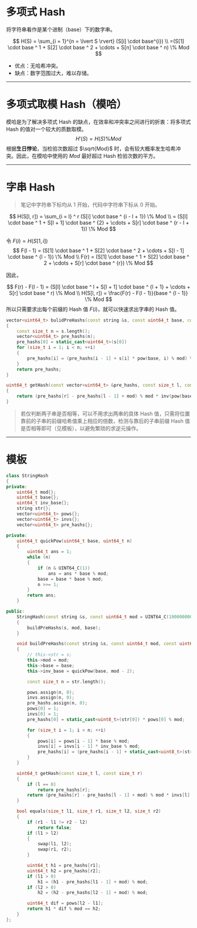 # 多项式 Hash

将字符串看作是某个进制（base）下的数字串。

$$
H(S) = \sum_{i = 1}^{n = \lvert S \rvert} (S[i] \cdot base^{i})
\\
=(S[1] \cdot base ^ 1 + S[2] \cdot base ^ 2 + \cdots + S[n] \cdot base ^ n) \% Mod
$$

* 优点：无哈希冲突。
* 缺点：数字范围过大，难以存储。

---

# 多项式取模 Hash（模哈）

模哈是为了解决多项式 Hash 的缺点，在效率和冲突率之间进行的折衷：将多项式 Hash 的值对一个较大的质数取模。
$$
H'(S) = H(S) \% Mod
$$
根据**生日悖论**，当检验次数超过 $\sqrt{Mod}$ 时，会有较大概率发生哈希冲突。因此，在模哈中使用的 $Mod$ 最好超过 Hash 检验次数的平方。

---

# 字串 Hash

> 笔记中字符串下标均从 $1$ 开始，代码中字符串下标从 $0$ 开始。

$$
H(S[l, r]) = \sum_{i = l} ^ r (S[i] \cdot base ^ {i - l + 1}) \% Mod
\\
= (S[l] \cdot base ^ 1 + S[l + 1] \cdot base ^ {2} + \cdots + S[r] \cdot base ^ {r - l + 1}) \% Mod
$$

令 $F(i) = H(S[1, i])$
$$
F(l - 1) = (S[1] \cdot base ^ 1 + S[2] \cdot base ^ 2 + \cdots + S[l - 1] \cdot base ^ {l - 1}) \% Mod
\\
F(r) = (S[1] \cdot base ^ 1 + S[2] \cdot base ^ 2 + \cdots + S[r] \cdot base ^ {r}) \% Mod
$$

因此，

$$
F(r) - F(l - 1) = (S[l] \cdot base ^ l + S[l + 1] \cdot base ^ {l + 1} + \cdots + S[r] \cdot base ^ r) \% Mod
\\
H(S[l, r]) = \frac{F(r) - F(l - 1)}{base ^ {l - 1}} \% Mod
$$
所以只需要求出每个前缀的 Hash 值 $F(i)$，就可以快速求出字串的 Hash 值。

```c++
vector<uint64_t> bulidPreHashs(const string &s, const uint64_t base, const uint64_t mod)
{
	const size_t n = s.length();
	vector<uint64_t> pre_hashs(n);
	pre_hashs[0] = static_cast<uint64_t>(s[0])
	for (size_t i = 1; i < n; ++i)
	{
		pre_hashs[i] = (pre_hashs[i - 1] + s[i] * pow(base, i) % mod) % mod;
	}
	return pre_hashs;
}
```

```c++
uint64_t getHash(const vector<uint64_t> &pre_hashs, const size_t l, const size_t r, const uint64_t base, const uint64_t mod)
{
	return (pre_hashs[r] - pre_hashs[l - 1] + mod) % mod * inv(pow(base, l - 1), mod) % mod;
}
```

> 若仅判断两子串是否相等，可以不用求出两串的具体 Hash 值，只需将位置靠前的子串的前缀哈希值乘上相应的倍数，检测与靠后的子串前缀 Hash 值是否相等即可（见模板），以避免繁琐的求逆元操作。

---

# 模板

```c++
class StringHash
{
private:
	uint64_t mod{};
	uint64_t base{};
	uint64_t inv_base{};
	string str{};
	vector<uint64_t> pows{};
	vector<uint64_t> invs{};
	vector<uint64_t> pre_hashs{};

private:
	uint64_t quickPow(uint64_t base, uint64_t n)
	{
		uint64_t ans = 1;
		while (n)
		{
			if (n & UINT64_C(1))
				ans = ans * base % mod;
			base = base * base % mod;
			n >>= 1;
		}
		return ans;
	}

public:
	StringHash(const string &s, const uint64_t mod = UINT64_C(1000000007), const uint64_t base = 131)
	{
		buildPreHashs(s, mod, base);
	}

	void buildPreHashs(const string &s, const uint64_t mod, const uint64_t base)
	{
		// this->str = s;
		this->mod = mod;
		this->base = base;
		this->inv_base = quickPow(base, mod - 2);

		const size_t n = str.length();

		pows.assign(n, 0);
		invs.assign(n, 0);
		pre_hashs.assign(n, 0);
		pows[0] = 1;
		invs[0] = 1;
		pre_hashs[0] = static_cast<uint8_t>(str[0]) * pows[0] % mod;

		for (size_t i = 1; i < n; ++i)
		{
			pows[i] = pows[i - 1] * base % mod;
			invs[i] = invs[i - 1] * inv_base % mod;
			pre_hashs[i] = (pre_hashs[i - 1] + static_cast<uint8_t>(str[i]) * pows[i] % mod) % mod;
		}
	}

	uint64_t getHash(const size_t l, const size_t r)
	{
		if (l == 0)
			return pre_hashs[r];
		return (pre_hashs[r] - pre_hashs[l - 1] + mod) % mod * invs[l] % mod;
	}

	bool equals(size_t l1, size_t r1, size_t l2, size_t r2)
	{
		if (r1 - l1 != r2 - l2)
			return false;
		if (l1 > l2)
		{
			swap(l1, l2);
			swap(r1, r2);
		}

		uint64_t h1 = pre_hashs[r1];
		uint64_t h2 = pre_hashs[r2];
		if (l1 > 0)
			h1 = (h1 - pre_hashs[l1 - 1] + mod) % mod;
		if (l2 > 0)
			h2 = (h2 - pre_hashs[l2 - 1] + mod) % mod;

		uint64_t dif = pows[l2 - l1];
		return h1 * dif % mod == h2;
	}
};
```

